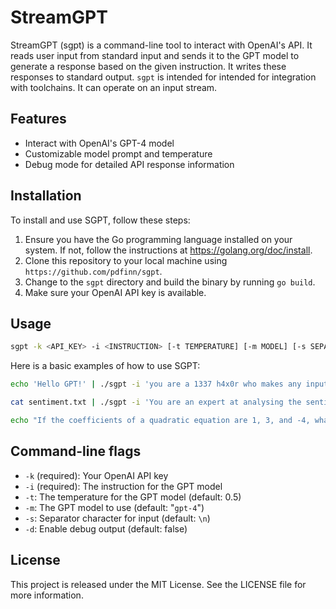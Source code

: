 # StreamGPT
StreamGPT (sgpt) is a command-line tool to interact with OpenAI's API. It reads user input from standard input and sends it to the GPT model to generate a response based on the given instruction.  It writes these responses to standard output.  `sgpt` is intended for intended for integration with toolchains.  It can operate on an input stream.

## Features

- Interact with OpenAI's GPT-4 model
- Customizable model prompt and temperature
- Debug mode for detailed API response information

## Installation

To install and use SGPT, follow these steps:

1. Ensure you have the Go programming language installed on your system. If not, follow the instructions at https://golang.org/doc/install.
2. Clone this repository to your local machine using `https://github.com/pdfinn/sgpt`.
3. Change to the `sgpt` directory and build the binary by running `go build`.
4. Make sure your OpenAI API key is available.

## Usage

```sh
sgpt -k <API_KEY> -i <INSTRUCTION> [-t TEMPERATURE] [-m MODEL] [-s SEPARATOR] [-d]
```

Here is a basic examples of how to use SGPT:

```sh
echo 'Hello GPT!' | ./sgpt -i 'you are a 1337 h4x0r who makes any input '1337' -k <API_KEY>
```

```sh
cat sentiment.txt | ./sgpt -i 'You are an expert at analysing the sentiment of English statements. Analyze the sentiment and express it as an emoji.' -k <API_KEY>
```

```sh
echo "If the coefficients of a quadratic equation are 1, 3, and -4, what are the roots of the equation?" | sgpt -i "Answer the following question:" -k <API_KEY>
```

## Command-line flags
- `-k` (required): Your OpenAI API key
- `-i` (required): The instruction for the GPT model
- `-t`: The temperature for the GPT model (default: 0.5)
- `-m`: The GPT model to use (default: "`gpt-4`")
- `-s`: Separator character for input (default: `\n`)
- `-d`: Enable debug output (default: false)

## License

This project is released under the MIT License. See the LICENSE file for more information.
